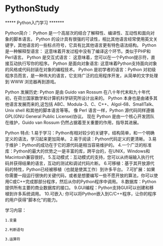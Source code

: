 # PythonStudy

***** Python入门学习 *******


Python简介：
        Python 是一个高层次的结合了解释性、编译性、互动性和面向对象的脚本语言。
        Python 的设计具有很强的可读性，相比其他语言经常使用英文关键字，其他语言的一些标点符号，它具有比其他语言更有特色语法结构。
        Python 是一种解释型语言： 这意味着开发过程中没有了编译这个环节。类似于PHP和Perl语言。
        Python 是交互式语言： 这意味着，您可以在一个Python提示符，直接互动执行写你的程序。
        Python 是面向对象语言: 这意味着Python支持面向对象的风格或代码封装在对象的编程技术。
        Python 是初学者的语言：Python 对初级程序员而言，是一种伟大的语言，它支持广泛的应用程序开发，从简单的文字处理到 WWW 浏览器再到游戏。


Python 发展历史:
        Python 是由 Guido van Rossum 在八十年代末和九十年代初，在荷兰国家数学和计算机科学研究所设计出来的。
        Python 本身也是由诸多其他语言发展而来的,这包括 ABC、Modula-3、C、C++、Algol-68、SmallTalk、Unix shell 和其他的脚本语言等等。
        像 Perl 语言一样，Python 源代码同样遵循 GPL(GNU General Public License)协议。
        现在 Python 是由一个核心开发团队在维护，Guido van Rossum 仍然占据着至关重要的作用，指导其进展。


Python 特点:
        1.易于学习：Python有相对较少的关键字，结构简单，和一个明确定义的语法，学习起来更加简单。
        2.易于阅读：Python代码定义的更清晰。
        3.易于维护：Python的成功在于它的源代码是相当容易维护的。
        4.一个广泛的标准库：Python的最大的优势之一是丰富的库，跨平台的，在UNIX，Windows和Macintosh兼容很好。
        5.互动模式：互动模式的支持，您可以从终端输入执行代码并获得结果的语言，互动的测试和调试代码片断。
        6.可移植：基于其开放源代码的特性，Python已经被移植（也就是使其工作）到许多平台。
        7.可扩展：如果你需要一段运行很快的关键代码，或者是想要编写一些不愿开放的算法，你可以使用C或C++完成那部分程序，然后从你的Python程序中调用。
        8.数据库：Python提供所有主要的商业数据库的接口。
        9.GUI编程：Python支持GUI可以创建和移植到许多系统调用。
        10.可嵌入: 你可以将Python嵌入到C/C++程序，让你的程序的用户获得"脚本化"的能力。

学习内容：

    1.变量

    2.判断语句

    3.运算符


